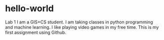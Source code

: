 # hello-world
Lab 1
I am a GIS+CS student. I am taking classes in python programming and machine learning. I like playing video games in my free time.
This is my first assignment using Github.
